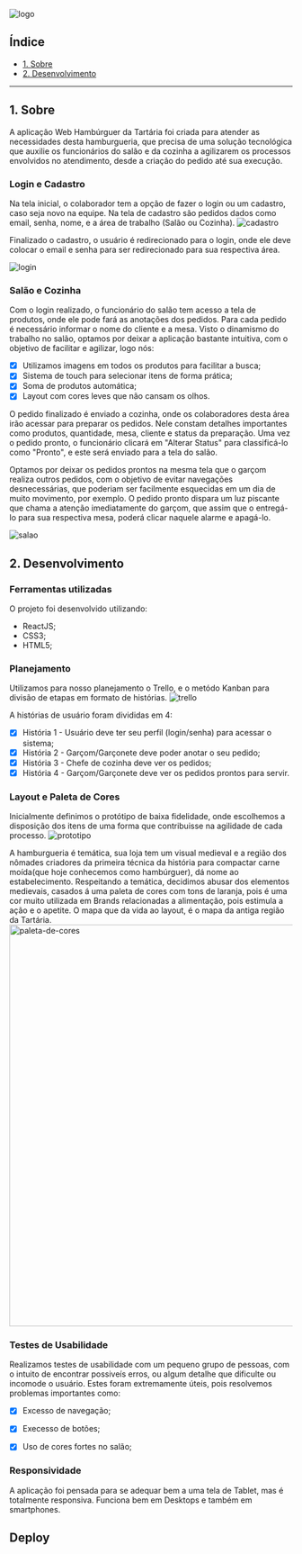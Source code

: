 ![logo](https://user-images.githubusercontent.com/71895567/110145263-01a55900-7db8-11eb-8a97-581572a97772.png)

## Índice

- [1. Sobre](#1-Sobre)
- [2. Desenvolvimento](#2-Desenvolvimento)

---

## 1. Sobre

A aplicação Web Hambúrguer da Tartária foi criada para atender as necessidades desta hamburgueria, que precisa de uma solução tecnológica que auxilie os funcionários do salão e da cozinha a agilizarem os processos envolvidos no atendimento, desde a criação do pedido até sua execução. 

### Login e Cadastro

Na tela inicial, o colaborador tem a opção de fazer o login ou um cadastro, caso seja novo na equipe.
Na tela de cadastro são pedidos dados como email, senha, nome, e a área de trabalho (Salão ou Cozinha). 
![cadastro](https://user-images.githubusercontent.com/71895567/110156361-9ebabe80-7dc5-11eb-9c04-cce02d586506.gif)

Finalizado o cadastro, o usuário é redirecionado para o login, onde ele deve colocar o email e senha para ser redirecionado para sua respectiva área.

![login](https://user-images.githubusercontent.com/71895567/110156378-a37f7280-7dc5-11eb-8341-f3c6dd1ef44a.gif)

### Salão e Cozinha
Com o login realizado, o funcionário do salão tem acesso a tela de produtos, onde ele pode fará as anotações dos pedidos.
Para cada pedido é necessário informar o nome do cliente e a mesa.
Visto o dinamismo do trabalho no salão, optamos por deixar a aplicação bastante intuitiva, com o objetivo de facilitar e agilizar, logo nós:
- [x] Utilizamos imagens em todos os produtos para facilitar a busca;
- [x] Sistema de touch para selecionar itens de forma prática;
- [x] Soma de produtos automática;
- [x] Layout com cores leves que não cansam os olhos.

O pedido finalizado é enviado a cozinha, onde os colaboradores desta área irão acessar para preparar os pedidos.
Nele constam detalhes importantes como produtos, quantidade, mesa, cliente e status da preparação.
Uma vez o pedido pronto, o funcionário clicará em "Alterar Status" para classificá-lo como "Pronto", e este será enviado para a tela do salão.

Optamos por deixar os pedidos prontos na mesma tela que o garçom realiza outros pedidos, com o objetivo de evitar navegações desnecessárias, que poderiam ser facilmente esquecidas em um dia de muito movimento, por exemplo. 
O pedido pronto dispara um luz piscante que chama a atenção imediatamente do garçom, que assim que o entregá-lo para sua respectiva mesa, poderá clicar naquele alarme e apagá-lo.

![salao](https://user-images.githubusercontent.com/71895567/110160793-3bcc2600-7dcb-11eb-8674-57b9cf756780.gif)

## 2. Desenvolvimento

### Ferramentas utilizadas

O projeto foi desenvolvido utilizando:
- ReactJS;
- CSS3;
- HTML5;

### Planejamento

Utilizamos para nosso planejamento o Trello, e o metódo Kanban para divisão de etapas em formato de histórias.
![trello](https://user-images.githubusercontent.com/71895567/110163285-9ca92d80-7dce-11eb-8178-af6ac6857727.png)

A histórias de usuário foram divididas em 4:
- [x] História 1 - Usuário deve ter seu perfil (login/senha) para acessar o sistema;
- [x] História 2 - Garçom/Garçonete deve poder anotar o seu pedido;
- [x] História 3 - Chefe de cozinha deve ver os pedidos;
- [x] História 4 - Garçom/Garçonete deve ver os pedidos prontos para servir.

### Layout e Paleta de Cores

Inicialmente definimos o protótipo de baixa fidelidade, onde escolhemos a disposição dos itens de uma forma que contribuisse na agilidade de cada processo.
![prototipo](https://user-images.githubusercontent.com/71895567/110163902-6d46f080-7dcf-11eb-814f-2c134ec256bf.png)

A hamburgueria é temática, sua loja tem um visual medieval e a região dos nômades criadores da primeira técnica da história para compactar carne moída(que hoje conhecemos como hambúrguer), dá nome ao estabelecimento.
Respeitando a temática, decidimos abusar dos elementos medievais, casados á uma paleta de cores com tons de laranja, pois é uma cor muito utilizada em Brands relacionadas a alimentação, pois estimula a ação e o apetite.
O mapa que da vida ao layout, é o mapa da antiga região da Tartária.
<img width="714" alt="paleta-de-cores" src="https://user-images.githubusercontent.com/71895567/110163931-72a43b00-7dcf-11eb-8d69-ac59c2d4a237.png">

### Testes de Usabilidade

Realizamos testes de usabilidade com um pequeno grupo de pessoas, com o intuito de encontrar possiveís erros, ou algum detalhe que dificulte ou incomode o usuário. Estes foram extremamente úteis, pois resolvemos problemas importantes como:
- [x] Excesso de navegação;
- [x] Execesso de botões;
- [x] Uso de cores fortes no salão;


### Responsividade

A aplicação foi pensada para se adequar bem a uma tela de Tablet, mas é totalmente responsiva. Funciona bem em Desktops e também em smartphones.


## Deploy
